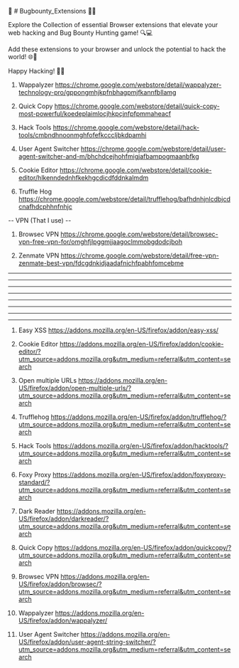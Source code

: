 🐛 # Bugbounty_Extensions 🕵️‍♂️

Explore the Collection of essential Browser extensions that elevate your web hacking and Bug Bounty Hunting game! 🔍💻

Add these extensions to your browser and unlock the potential to hack the world! 🌐🌟

Happy Hacking! 🚀🔐


1. Wappalyzer
https://chrome.google.com/webstore/detail/wappalyzer-technology-pro/gppongmhjkpfnbhagpmjfkannfbllamg

2. Quick Copy 
https://chrome.google.com/webstore/detail/quick-copy-most-powerful/koedeplaimlocjhkpcjnfpfpmmaheacf

3. Hack Tools
https://chrome.google.com/webstore/detail/hack-tools/cmbndhnoonmghfofefkcccljbkdpamhi

4. User Agent Switcher
https://chrome.google.com/webstore/detail/user-agent-switcher-and-m/bhchdcejhohfmigjafbampogmaanbfkg

5. Cookie Editor
https://chrome.google.com/webstore/detail/cookie-editor/hlkenndednhfkekhgcdicdfddnkalmdm

6. Truffle Hog
https://chrome.google.com/webstore/detail/trufflehog/bafhdnhjnlcdbjcdcnafhdcphhnfnhjc


-- VPN (That I use) --

1. Browsec VPN
https://chrome.google.com/webstore/detail/browsec-vpn-free-vpn-for/omghfjlpggmjjaagoclmmobgdodcjboh

2. Zenmate VPN
https://chrome.google.com/webstore/detail/free-vpn-zenmate-best-vpn/fdcgdnkidjaadafnichfpabhfomcebme

-----------------------------------------------------------------------------------------------------------------------------------------------------------
-----------------------------------------------------------------------------------------------------------------------------------------------------------
-----------------------------------------------------------------------------------------------------------------------------------------------------------
-----------------------------------------------------------------------------------------------------------------------------------------------------------
-----------------------------------------------------------------------------------------------------------------------------------------------------------
-----------------------------------------------------------------------------------------------------------------------------------------------------------
-----------------------------------------------------------------------------------------------------------------------------------------------------------
-----------------------------------------------------------------------------------------------------------------------------------------------------------



1. Easy XSS
https://addons.mozilla.org/en-US/firefox/addon/easy-xss/


2. Cookie Editor
https://addons.mozilla.org/en-US/firefox/addon/cookie-editor/?utm_source=addons.mozilla.org&utm_medium=referral&utm_content=search


3. Open multiple URLs
https://addons.mozilla.org/en-US/firefox/addon/open-multiple-urls/?utm_source=addons.mozilla.org&utm_medium=referral&utm_content=search


4. Trufflehog
https://addons.mozilla.org/en-US/firefox/addon/trufflehog/?utm_source=addons.mozilla.org&utm_medium=referral&utm_content=search


5. Hack Tools
https://addons.mozilla.org/en-US/firefox/addon/hacktools/?utm_source=addons.mozilla.org&utm_medium=referral&utm_content=search


6. Foxy Proxy 
https://addons.mozilla.org/en-US/firefox/addon/foxyproxy-standard/?utm_source=addons.mozilla.org&utm_medium=referral&utm_content=search


7. Dark Reader
https://addons.mozilla.org/en-US/firefox/addon/darkreader/?utm_source=addons.mozilla.org&utm_medium=referral&utm_content=search


8. Quick Copy
https://addons.mozilla.org/en-US/firefox/addon/quickcopy/?utm_source=addons.mozilla.org&utm_medium=referral&utm_content=search


9. Browsec VPN
https://addons.mozilla.org/en-US/firefox/addon/browsec/?utm_source=addons.mozilla.org&utm_medium=referral&utm_content=search


10. Wappalyzer
https://addons.mozilla.org/en-US/firefox/addon/wappalyzer/


11. User Agent Switcher
https://addons.mozilla.org/en-US/firefox/addon/user-agent-string-switcher/?utm_source=addons.mozilla.org&utm_medium=referral&utm_content=search



